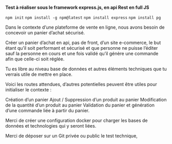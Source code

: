 **Test à réaliser sous le framework express.js, en api Rest en full JS**

```npm init``` 
```npm install -g npm@latest```
```npm install express```
```npm install pg``` 


Dans le contexte d’une plateforme de vente en ligne, nous avons besoin de concevoir un panier d’achat sécurisé.



Créer un panier d’achat en api, pas de front, d’un site e-commerce, le but étant qu’il soit performant et sécurisé et que personne ne puisse l’éditer sauf la personne en cours et une fois validé qu’il génère une commande afin que celle-ci soit réglée.



Tu es libre au niveau base de données et autres éléments techniques que tu verrais utile de mettre en place.



Voici les routes attendues, d’autres potentielles peuvent être utiles pour initialiser le contexte :



Création d’un panier
Ajout / Suppression d’un produit au panier
Modification de la quantité d’un produit au panier
Validation du panier et génération d’une commande liée à partir du panier.


Merci de créer une configuration docker pour charger les bases de données et technologies qui y seront liées.



Merci de déposer sur un Git privée ou public le test technique,

